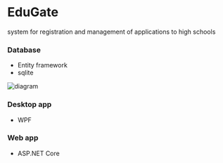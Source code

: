 # EduGate
system for registration and management of applications to high schools
### Database
- Entity framework
- sqlite

![diagram](https://github.com/Gerbil789/EduGate/assets/67593297/66088561-c327-415c-992b-a4677e9f810c)

### Desktop app
- WPF
### Web app
- ASP.NET Core
